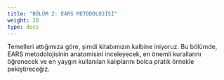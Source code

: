 ```yaml
---
title: "BÖLÜM 2: EARS METODOLOJİSİ"
weight: 20
type: docs
---
```


Temelleri attığımıza göre, şimdi kitabımızın kalbine iniyoruz. Bu bölümde, EARS metodolojisinin anatomisini inceleyecek, en önemli kurallarını öğrenecek ve en yaygın kullanılan kalıplarını bolca pratik örnekle pekiştireceğiz.